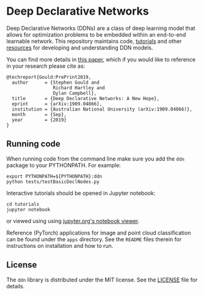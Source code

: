 # Deep Declarative Networks

Deep Declarative Networks (DDNs) are a class of deep learning model that allows for optimization problems
to be embedded within an end-to-end learnable network. This repository maintains code,
[tutorials](https://nbviewer.jupyter.org/github/anucvml/ddn/tree/master/tutorials/) and other
[resources](https://github.com/anucvml/ddn/wiki/Resources) for developing and understanding DDN models.

You can find more details in [this paper](https://arxiv.org/abs/1909.04866), which if you would like to
reference in your research please cite as:
```
@techreport{Gould:PrePrint2019,
  author      = {Stephen Gould and
                 Richard Hartley and
                 Dylan Campbell},
  title       = {Deep Declarative Networks: A New Hope},
  eprint      = {arXiv:1909.04866},
  institution = {Australian National University (arXiv:1909.04866)},
  month       = {Sep},
  year        = {2019}
}
```

## Running code

When running code from the command line make sure you add the `ddn` package to your PYTHONPATH. For example:

```
export PYTHONPATH=${PYTHONPATH}:ddn
python tests/testBasicDeclNodes.py
```

Interactive tutorials should be opened in Jupyter notebook:

```
cd tutorials
jupyter notebook
```

or viewed using using [jupyter.org's notebook viewer](https://nbviewer.jupyter.org/github/anucvml/ddn/tree/master/tutorials/).

Reference (PyTorch) applications for image and point cloud classification can be found under the `apps`
directory. See the `README` files therein for instructions on installation and how to run.

## License

The `ddn` library is distributed under the MIT license. See the [LICENSE](LICENSE) file for details.
